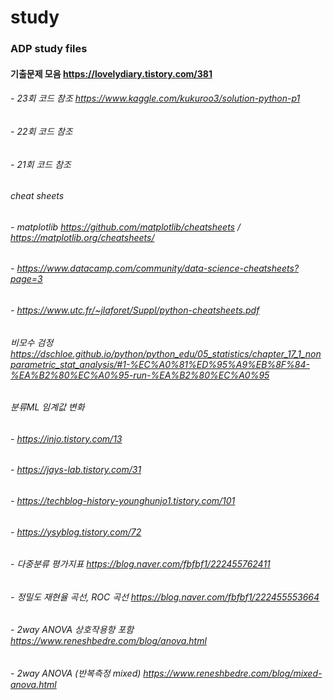 # study
### ADP study files
#### 기출문제 모음 https://lovelydiary.tistory.com/381
###### - 23회 코드 참조 https://www.kaggle.com/kukuroo3/solution-python-p1
###### - 22회 코드 참조 
###### - 21회 코드 참조 
###### cheat sheets 
###### - matplotlib https://github.com/matplotlib/cheatsheets  / https://matplotlib.org/cheatsheets/
###### - https://www.datacamp.com/community/data-science-cheatsheets?page=3
###### - https://www.utc.fr/~jlaforet/Suppl/python-cheatsheets.pdf

###### 비모수 검정 https://dschloe.github.io/python/python_edu/05_statistics/chapter_17_1_nonparametric_stat_analysis/#1-%EC%A0%81%ED%95%A9%EB%8F%84-%EA%B2%80%EC%A0%95-run-%EA%B2%80%EC%A0%95

###### 분류ML 임계값 변화 
###### - https://injo.tistory.com/13
###### - https://jays-lab.tistory.com/31
###### - https://techblog-history-younghunjo1.tistory.com/101
###### - https://ysyblog.tistory.com/72
###### - 다중분류 평가지표 https://blog.naver.com/fbfbf1/222455762411
###### -  정밀도 재현율 곡선, ROC 곡선 https://blog.naver.com/fbfbf1/222455553664
######  


###### - 2way ANOVA 상호작용항 포함 https://www.reneshbedre.com/blog/anova.html
###### - 2way ANOVA (반복측정 mixed) https://www.reneshbedre.com/blog/mixed-anova.html
